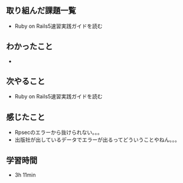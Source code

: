 ## 取り組んだ課題一覧
- Ruby on Rails5速習実践ガイドを読む
## わかったこと
- 
## 次やること
- Ruby on Rails5速習実践ガイドを読む
## 感じたこと
- Rpsecのエラーから抜けられない。。。
- 出版社が出しているデータでエラーが出るってどういうことやねん。。。
## 学習時間
- 3h 11min
